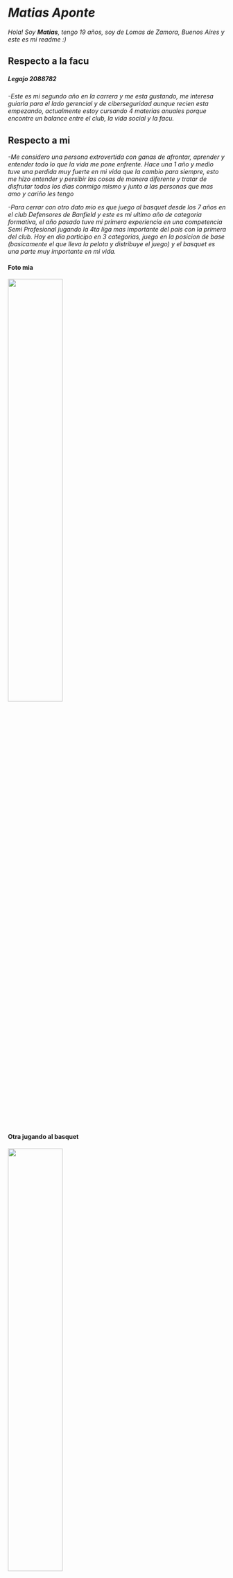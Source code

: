 # *Matias Aponte*

*Hola! Soy **Matias**, tengo 19 años, soy de Lomas de Zamora, Buenos Aires y este es mi readme :)*

## Respecto a la facu
##### Legajo 2088782
*-Este es mi segundo año en la carrera y me esta gustando, me interesa guiarla para el lado gerencial y de ciberseguridad aunque recien esta empezando, 
actualmente estoy cursando 4 materias anuales porque encontre un balance entre el club, la vida social y la facu.*

## Respecto a mi
*-Me considero una persona extrovertida con ganas de afrontar, aprender y entender todo lo que la vida me pone enfrente. Hace una 1 año y medio tuve una
perdida muy fuerte en mi vida que la cambio para siempre, esto me hizo entender y persibir las cosas de manera diferente y tratar de disfrutar todos los dias conmigo
mismo y junto a las personas que mas amo y cariño les tengo*

*-Para cerrar con otro dato mio es que juego al basquet desde los 7 años en el club Defensores de Banfield y este es mi ultimo año de categoria formativa, el año pasado tuve mi primera experiencia en una 
competencia Semi Profesional jugando la 4ta liga mas importante del pais con la primera del club. 
Hoy en dia participo en 3 categorias, juego en la posicion de base (basicamente el que lleva la pelota y distribuye el juego) y el basquet es una parte muy importante en mi vida.*
#### Foto mia
<img src="https://user-images.githubusercontent.com/129530228/229248104-37929f93-b7aa-48b3-a5a9-6c6c1fb3b9d3.jpg" width="50%">

#### Otra jugando al basquet
<img src="https://user-images.githubusercontent.com/129530228/229247896-8024360f-08b3-4e9a-a8d2-eb182f3de1bf.jpg" width="50%">
